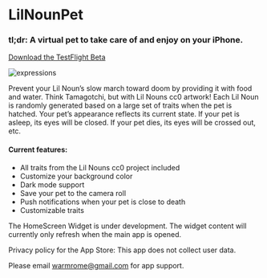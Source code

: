 # LilNounPet

### tl;dr: A virtual pet to take care of and enjoy on your iPhone. 

[Download the TestFlight Beta](https://testflight.apple.com/join/xbAAiLmE)

![expressions](https://user-images.githubusercontent.com/28959624/177456960-75afeba2-b428-4299-ae1d-979b62e8e950.png)

Prevent your Lil Noun’s slow march toward doom by providing it with food and water. Think Tamagotchi, but with Lil Nouns cc0 artwork! Each Lil Noun is randomly generated based on a large set of traits when the pet is hatched. Your pet’s appearance reflects its current state. If your pet is asleep, its eyes will be closed. If your pet dies, its eyes will be crossed out, etc.

#### Current features:

* All traits from the Lil Nouns cc0 project included
* Customize your background color
* Dark mode support
* Save your pet to the camera roll
* Push notifications when your pet is close to death
* Customizable traits


The HomeScreen Widget is under development. The widget content will currently only refresh when the main app is opened.


Privacy policy for the App Store: This app does not collect user data.

Please email warmrome@gmail.com for app support.






